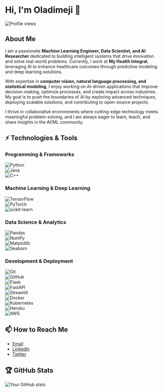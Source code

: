 # Hi, I'm Oladimeji 👋

![Profile views](https://gpvc.arturio.dev/boladimeji834)

## About Me

I am a passionate **Machine Learning Engineer, Data Scientist, and AI Researcher** dedicated to building intelligent systems that drive innovation and solve real-world problems. Currently, I work at **My Health Integral**, leveraging AI to enhance healthcare outcomes through predictive modeling and deep learning solutions.  

With expertise in **computer vision, natural language processing, and statistical modeling**, I enjoy working on AI-driven applications that improve decision-making, optimize processes, and create impact across industries. My goal is to push the boundaries of AI by exploring advanced techniques, deploying scalable solutions, and contributing to open-source projects.  

I thrive in collaborative environments where cutting-edge technology meets meaningful problem-solving, and I am always eager to learn, teach, and share insights in the AI/ML community.  

## ⚡ Technologies & Tools  

### **Programming & Frameworks**  
![Python](https://img.shields.io/badge/-Python-000?&logo=Python)  
![Java](https://img.shields.io/badge/-Java-000?&logo=Java)  
![C++](https://img.shields.io/badge/-C++-000?&logo=C)  

### **Machine Learning & Deep Learning**  
![TensorFlow](https://img.shields.io/badge/-TensorFlow-000?&logo=TensorFlow)  
![PyTorch](https://img.shields.io/badge/-PyTorch-000?&logo=PyTorch)  
![scikit-learn](https://img.shields.io/badge/-scikit--learn-000?&logo=scikit-learn)  

### **Data Science & Analytics**  
![Pandas](https://img.shields.io/badge/-Pandas-000?&logo=Pandas)  
![NumPy](https://img.shields.io/badge/-NumPy-000?&logo=NumPy)  
![Matplotlib](https://img.shields.io/badge/-Matplotlib-000?&logo=Matplotlib)  
![Seaborn](https://img.shields.io/badge/-Seaborn-000?&logo=seaborn)  

### **Development & Deployment**  
![Git](https://img.shields.io/badge/-Git-000?&logo=git)  
![GitHub](https://img.shields.io/badge/-GitHub-000?&logo=github)  
![Flask](https://img.shields.io/badge/-Flask-000?&logo=flask)  
![FastAPI](https://img.shields.io/badge/-FastAPI-000?&logo=fastapi)  
![Streamlit](https://img.shields.io/badge/-Streamlit-000?&logo=streamlit)  
![Docker](https://img.shields.io/badge/-Docker-000?&logo=docker)  
![Kubernetes](https://img.shields.io/badge/-Kubernetes-000?&logo=kubernetes)  
![Heroku](https://img.shields.io/badge/-Heroku-000?&logo=heroku)  
![AWS](https://img.shields.io/badge/-AWS-000?&logo=amazon-aws)  

## 📫 How to Reach Me  

- [Email](mailto:boladimeji834@gmail.com)  
- [LinkedIn](https://www.linkedin.com/in/oladimeji-balogun/)  
- [Twitter](https://twitter.com/boladimeji834_)  

## 🏆 GitHub Stats  

![Your GitHub stats](https://github-readme-stats.vercel.app/api?username=boladimeji834&show_icons=true&theme=radical)  
